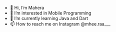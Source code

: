 - 👋 Hi, I’m Mahera
- 👀 I’m interested in Mobile Programming
- 🌱 I’m currently learning Java and Dart
- 📫 How to reach me on Instagram @mhee.raa___

<!---
Pratama3193/Pratama3193 is a ✨ special ✨ repository because its `README.md` (this file) appears on your GitHub profile.
You can click the Preview link to take a look at your changes.
--->
